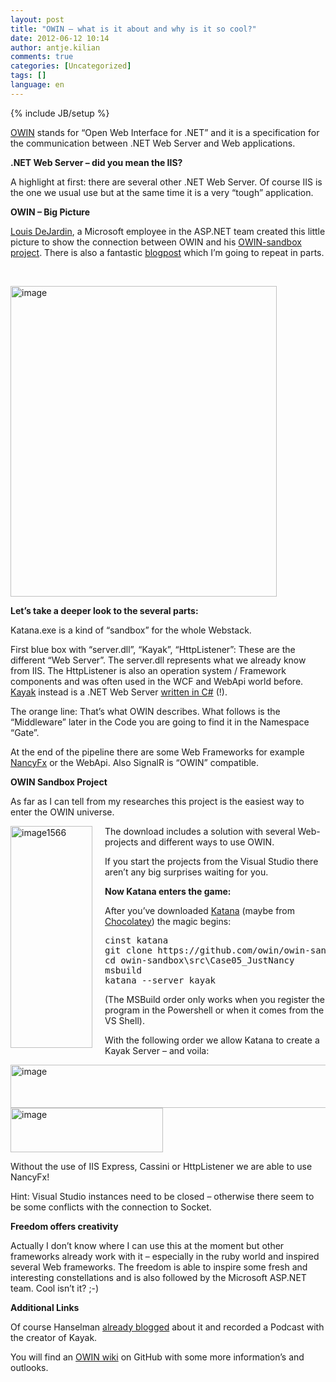 ```yaml
---
layout: post
title: "OWIN – what is it about and why is it so cool?"
date: 2012-06-12 10:14
author: antje.kilian
comments: true
categories: [Uncategorized]
tags: []
language: en
---
```

{% include JB/setup %}
&nbsp;

<strong> </strong>

<a href="http://owin.org/#projects">OWIN</a> stands for “Open Web Interface for .NET” and it is a specification for the communication between .NET Web Server and Web applications.

<strong>.NET Web Server – did you mean the IIS?</strong>

<strong> </strong>

A highlight at first: there are several other .NET Web Server. Of course IIS is the one we usual use but at the same time it is a very “tough” application.

<strong>OWIN – Big Picture</strong>

<strong> </strong>

<a href="http://whereslou.com/">Louis DeJardin</a>, a Microsoft employee in the ASP.NET team created this little picture to show the connection between OWIN and his <a href="https://github.com/owin/owin-sandbox/">OWIN-sandbox project</a>. There is also a fantastic <a href="http://whereslou.com/2012/05/14/owin-compile-once-and-run-on-any-server/">blogpost</a> which I’m going to repeat in parts.

&nbsp;

<img style="background-image: none; padding-left: 0px; padding-right: 0px; padding-top: 0px; border: 0px;" title="image" src="http://code-inside.de/blog/wp-content/uploads/image_thumb726.png" border="0" alt="image" width="426" height="497" />

<strong>Let’s take a deeper look to the several parts:</strong>

Katana.exe is a kind of “sandbox” for the whole Webstack.

First blue box with “server.dll”, “Kayak”, “HttpListener”: These are the different “Web Server”. The server.dll represents what we already know from IIS. The HttpListener is also an operation system / Framework components and was often used in the WCF and WebApi world before. <a href="http://kayakhttp.com/">Kayak</a> instead is a .NET Web Server <a href="https://github.com/kayak/kayak">written in C#</a> (!).

The orange line: That’s what OWIN describes. What follows is the “Middleware” later in the Code you are going to find it in the Namespace “Gate”.

At the end of the pipeline there are some Web Frameworks for example <a href="http://nancyfx.org/">NancyFx</a> or the WebApi. Also SignalR is “OWIN” compatible.

<strong>OWIN Sandbox Project</strong>

<strong> </strong>

As far as I can tell from my researches this project is the easiest way to enter the OWIN universe.

<a href="http://code-inside.de/blog-in/wp-content/uploads/image1566.png"><img style="background-image: none; margin: 0px 20px 0px 0px; padding-left: 0px; padding-right: 0px; display: inline; float: left; padding-top: 0px; border: 0px;" title="image1566" src="http://code-inside.de/blog-in/wp-content/uploads/image1566_thumb.png" border="0" alt="image1566" width="131" height="355" align="left" /></a>The download includes a solution with several Web-projects and different ways to use OWIN.

If you start the projects from the Visual Studio there aren’t any big surprises waiting for you.

<strong> </strong>

<strong> </strong>

<strong> </strong>

<strong> </strong>

<strong> </strong>

<strong> </strong>

<strong> </strong>

<strong>Now Katana enters the game:</strong>

After you’ve downloaded <a href="https://github.com/Katana/katana#readme">Katana</a> (maybe from <a href="http://code-inside.de/blog/2012/05/15/chocolateyapt-get-fr-windows/">Chocolatey</a>) the magic begins:
<div id="scid:812469c5-0cb0-4c63-8c15-c81123a09de7:9d1e23d9-a489-4923-89ce-59351427323a" class="wlWriterEditableSmartContent" style="margin: 0px; display: inline; float: none; padding: 0px;">
<pre class="c#">cinst katana
git clone https://github.com/owin/owin-sandbox.git
cd owin-sandbox\src\Case05_JustNancy
msbuild
katana --server kayak</pre>
</div>
(The MSBuild order only works when you register the program in the Powershell or when it comes from the VS Shell).

With the following order we allow Katana to create a Kayak Server – and voila:

<img style="background-image: none; padding-left: 0px; padding-right: 0px; padding-top: 0px; border: 0px;" title="image" src="http://code-inside.de/blog/wp-content/uploads/image_thumb730.png" border="0" alt="image" width="588" height="69" />

<img style="background-image: none; padding-left: 0px; padding-right: 0px; padding-top: 0px; border: 0px;" title="image" src="http://code-inside.de/blog/wp-content/uploads/image_thumb729.png" border="0" alt="image" width="244" height="71" />

Without the use of IIS Express, Cassini or HttpListener we are able to use NancyFx!

Hint: Visual Studio instances need to be closed – otherwise there seem to be some conflicts with the connection to Socket.

<strong>Freedom offers creativity</strong>

Actually I don’t know where I can use this at the moment but other frameworks already work with it – especially in the ruby world and inspired several Web frameworks. The freedom is able to inspire some fresh and interesting constellations and is also followed by the Microsoft ASP.NET team. Cool isn’t it? ;-)

<strong>Additional Links</strong>

Of course Hanselman <a href="http://www.hanselman.com/blog/HanselminutesPodcast244KayakOWINOpenSourceWebServersAndMoreWithBenjaminVanDerVeen.aspx">already blogged</a> about it and recorded a Podcast with the creator of Kayak.

You will find an <a href="https://github.com/owin/owin/wiki">OWIN wiki</a> on GitHub with some more information’s and outlooks.
